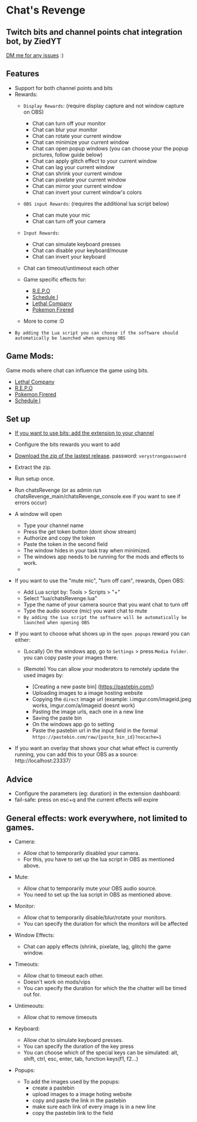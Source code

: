 # Chat's Revenge
## Twitch bits and channel points chat integration bot, by ZiedYT
[DM me for any issues](https://twitter.com/ZiedYT) :)
## Features
- Support for both channel points and bits
- Rewards:
    - `Display Rewards`: (require display capture and not window capture on OBS)
        - Chat can turn off your monitor
        - Chat can blur your monitor
        - Chat can rotate your current window
        - Chat can minimize your current window
        - Chat can open popup windows (you can choose your the popup pictures, follow guide below)
        - Chat can apply glitch effect to your current window
        - Chat can lag your current window
        - Chat can shrink your current window
        - Chat can pixelate your current window
        - Chat can mirror your current window
        - Chat can invert your current window's colors
    - `OBS input Rewards`: (requires the additional lua script below)
        - Chat can mute your mic 
        - Chat can turn off your camera
    - `Input Rewards`:
        - Chat can simulate keyboard presses
        - Chat can disable your keyboard/mouse
        - Chat can invert your keyboard
          
    - Chat can timeout/untimeout each other
    - Game specific effects for:
        - [R.E.P.O](https://thunderstore.io/c/repo/p/ZiedYT/Chats_Revenge_REPO/)
        - [Schedule I](https://thunderstore.io/c/schedule-i/p/ZiedYT/Chats_Revenge_Schedule_I/)
        - [Lethal Company](https://thunderstore.io/c/lethal-company/p/ZiedYT/ChatsRevenge/)
        - [Pokemon Firered](https://github.com/ZiedYT/chatsRevenge-firered/)
    - More to come :D
- `By adding the Lua script you can choose if the software should automatically be launched when opening OBS` 
## Game Mods:
Game mods where chat can influence the game using bits.

- [Lethal Company](https://thunderstore.io/c/lethal-company/p/ZiedYT/ChatsRevenge/)
- [R.E.P.O](https://thunderstore.io/c/repo/p/ZiedYT/Chats_Revenge_REPO/)
- [Pokemon Firered](https://github.com/ZiedYT/chatsRevenge-firered/)
- [Schedule I](https://thunderstore.io/c/schedule-i/p/ZiedYT/Chats_Revenge_Schedule_I/)

## Set up
- [If you want to use bits: add the extension to your channel](https://dashboard.twitch.tv/extensions/6fwhzhvt0ljihf9o1vzvjfp12jvkax)
- Configure the bits rewards you want to add
- [Download the zip of the lastest release](https://github.com/ZiedYT/chats-revenge-public/releases/latest). password: `verystrongpassword`
- Extract the zip.
- Run setup once.
- Run chatsRevenge (or as admin run chatsRevenge_main/chatsRevenge_console.exe if you want to see if errors occur)
- A window will open
    - Type your channel name
    - Press the get token button (dont show stream)
    - Authorize and copy the token
    - Paste the token in the second field
    - The window hides in your task tray when minimized. 
    - The windows app needs to be running for the mods and effects to work.
    - 
- If you want to use the "mute mic", "turn off cam", rewards, Open OBS:
    - Add Lua script by: Tools > Scripts > "+"
    - Select "lua/chatsRevenge.lua"
    - Type the name of your camera source that you want chat to turn off
    - Type the audio source (mic) you want chat to mute
    - `By adding the Lua script the software will be automatically be launched when opening OBS`
- If you want to choose what shows up in the `open popups` reward you can either:
    - (Locally) On the windows app, go to `Settings` > press `Media Folder`. you can copy paste your images there.
      
    - (Remote) You can allow your moderators to remotely update the used images by:
        - [Creating a new paste bin] (https://pastebin.com/)
        - Uploading images to a image hosting website
        - Copying the `direct` image url (example: i.imgur.com/imageid.jpeg works, imgur.com/a/imageid doesnt work)
        - Pasting the image urls, each one in a new line
        - Saving the paste bin
        - On the windows app go to setting
        - Paste the pastebin url in the input field in the formal `https://pastebin.com/raw/{paste_bin_id}?nocache=1`
          
- If you want an overlay that shows your chat what effect is currently running, you can add this to your OBS as a source: http://localhost:23337/
  
## Advice
- Configure the parameters (eg: duration) in the extension dashboard:
- fail-safe: press on esc+q and the current effects will expire
## General effects: work everywhere, not limited to games.
- Camera:   
    - Allow chat to temporarily disabled your camera.     
    - For this, you have to set up the lua script in OBS as mentioned above.
- Mute:
    - Allow chat to temporarily mute your OBS audio source.
    - You need to set up the lua script in OBS as mentioned above.
- Monitor:
    - Allow chat to temporarily disable/blur/rotate your monitors.
    - You can specify the duration for which the monitors will be affected
- Window Effects:
    - Chat can apply effects (shrink, pixelate, lag, glitch) the game window.
- Timeouts:
    - Allow chat to timeout each other.
    - Doesn't work on mods/vips
    - You can specify the duration for which the the chatter will be timed out for.
- Untimeouts:
    - Allow chat to remove timeouts
- Keyboard:
    - Allow chat to simulate keyboard presses.
    - You can specify the duration of the key press
    - You can choose which of the special keys can be simulated: alt, shift, ctrl, esc, enter, tab, function keys(f1, f2...)

- Popups:
    - To add the images used by the popups:
        - create a pastebin
        - upload images to a image hoting website
        - copy and paste the link in the pastebin
        - make sure each link of every image is in a new line
        - copy the pastebin link to the field

